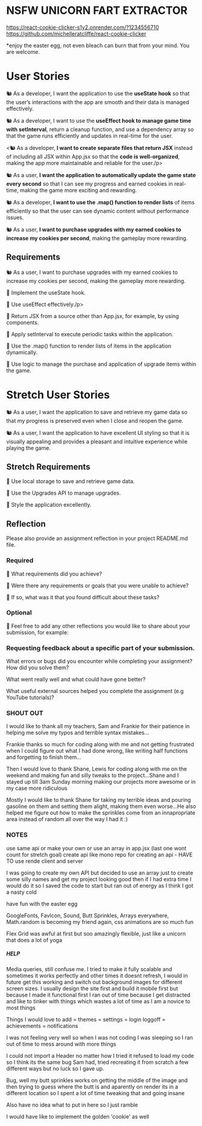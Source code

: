 # NSFW UNICORN FART EXTRACTOR
https://react-cookie-clicker-s1y2.onrender.com/?1234556710
https://github.com/michelleratcliffe/react-cookie-clicker

<p>*enjoy the easter egg, not even bleach can burn that from your mind. 
You are welcome.</p>

<h1>User Stories</h1>
<p>🐿️ As a developer, I want the application to use the <strong>useState hook</strong> so that the user’s interactions with the app are smooth and their data is managed effectively.</p>
<p>🐿️ As a developer, I want to use the <strong>useEffect hook to manage game time with setInterval</strong>, return a cleanup function, and use a dependency array so that the game runs efficiently and updates in real-time for the user.</p>
<p><🐿️ As a developer, <strong>I want to create separate files that return JSX</strong> instead of including all JSX within App.jsx so that the <strong>code is well-organized</strong>, making the app more maintainable and reliable for the user./p>
<p>🐿️ As a user, <strong>I want the application to automatically update the game state every second</strong> so that I can see my progress and earned cookies in real-time, making the game more exciting and rewarding.</p>
<p>🐿️ As a developer, <strong>I want to use the .map() function to render lists</strong> of items efficiently so that the user can see dynamic content without performance issues.</p>
<p>🐿️ As a user, <strong>I want to purchase upgrades with my earned cookies to increase my cookies per second</strong>, making the gameplay more rewarding.</p>

<h2>Requirements</h2>
<p>🐿️ As a user, I want to purchase upgrades with my earned cookies to increase my cookies per second, making the gameplay more rewarding.</p>
<p>🎯 Implement the useState hook.</p>
<p>🎯 Use useEffect effectively./p>
<p>🎯 Return JSX from a source other than App.jsx, for example, by using components.</p>
<p>🎯 Apply setInterval to execute periodic tasks within the application. </p>                          
<p>🎯 Use the .map() function to render lists of items in the application dynamically.</p>
<p>🎯 Use logic to manage the purchase and application of upgrade items within the game.</p>

<h1>Stretch User Stories</h1>
<p>🐿️ As a user, I want the application to save and retrieve my game data so that my progress is preserved even when I close and reopen the game.</p>   
<p>🐿️ As a user, I want the application to have excellent UI styling so that it is visually appealing and provides a pleasant and intuitive experience while playing the game.</p>

<h2>Stretch Requirements</h2>
<p>🏹 Use local storage to save and retrieve game data.</p>   
<p>🏹 Use the Upgrades API to manage upgrades.</p>   
<p>🏹 Style the application excellently.</p>

<h2>Reflection</h2>
<p>Please also provide an assignment reflection in your project README.md file.</p>

<h3>Required</h3>
<p>🎯 What requirements did you achieve?</p>   
<p>🎯 Were there any requirements or goals that you were unable to achieve?</p>   
<p>🎯 If so, what was it that you found difficult about these tasks?</p>

<h3>Optional</h3>
<p>🏹 Feel free to add any other reflections you would like to share about your submission, for example:</p>

<h3>Requesting feedback about a specific part of your submission.</h3>
<p>What errors or bugs did you encounter while completing your assignment? How did you solve them?</p>   
<p>What went really well and what could have gone better?</p>   
<p>What useful external sources helped you complete the assignment (e.g YouTube tutorials)?</p>

<h3>SHOUT OUT</h3>
<p>I would like to thank all my teachers, Sam and Frankie for their patience in helping me solve my typos and terrible syntax mistakes... </p>
<p>Frankie thanks so much for coding along with me and not getting frustrated when I could figure out what I had done wrong, like writing half functions and forgetting to finish them... </p>
<p>Then I would love to thank Shane, Lewis for coding along with me on the weekend and making fun and silly tweaks to the project...Shane and I stayed up till 3am Sunday morning making our projects more awesome or in my case more ridiculous</p>
<p>Mostly I would like to thank Shane for taking my terrible ideas and pouring gasoline on them and setting them alight, making them even worse...He also helped me figure out how to make the sprinkles come from an innapropriate area instead of random all over the way I had it :)</p>

<h3>NOTES</h3>
<p>use same api or make your own or use an array in app.jsx (last one wont count for stretch goal) create api like mono repo for creating an api - HAVE TO use rende client and server</p>
<p>I was going to create my own API but decided to use an array just to create some silly names and get my project looking good then if I had extra time I would do it so I saved the code to start but ran out of energy as I think I got a nasty cold</p>
<p>have fun with the easter egg</p>
<p>GoogleFonts, FavIcon, Sound, Butt Sprinkles, Arrays everywhere, Math.random is becoming my friend again, css animations are so much fun</p>
<p>Flex Grid was awful at first but soo amazingly flexible, just like a unicorn that does a lot of yoga</p>


<h5>HELP</h5>
<p>Media queries, still confuse me. I tried to make it fully scalable and sometimes it works perfectly and other times it doesnt refresh, I would in future get this working and switch out background images for different screen sizes.  I usually design the site first and build it mobile first but because I made it functional first I ran out of time because I get distracted and like to tinker with things which wastes a lot of time as I am a novice to most things</p>
<p>Things I would love to add = themes = settings = login loggoff = achievements = notifications</p>
<p>I was not feeling very well so when I was not coding I was sleeping so I ran out of time to mess around with more things</p>
<p>I could not import a Header no matter how I tried it refused to load my code so I think its the same bug Sam had, tried recreating it from scratch a few different ways but no luck so I gave up.</p>
<p>Bug, well my butt sprinkles works on getting the middle of the image and then trying to guess where the butt is and aparently on render its in a different location so I spent a lot of time tweaking that and going insane</p>
<p>Also have no idea what to put in here so I just ramble</p>
<p>I would have like to implement the golden 'cookie' as well</p>

